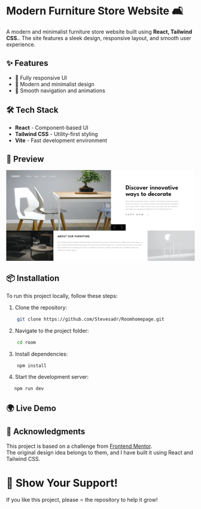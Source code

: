 # Modern Furniture Store Website 🛋️

A modern and minimalist furniture store website built using **React, Tailwind CSS.**. The site features a sleek design, responsive layout, and smooth user experience.

## ✨ Features

- 🦾 Fully responsive UI
- 🧵 Modern and minimalist design
- 🍂 Smooth navigation and animations

## 🛠 Tech Stack

- **React** - Component-based UI
- **Tailwind CSS** - Utility-first styling
- **Vite** - Fast development environment

## 📸 Preview

![App Screenshot](./public/ScreenshotsRoom.png)

## 📦 Installation

To run this project locally, follow these steps:

1. Clone the repository:

```sh
    git clone https://github.com/Stevesadr/Roomhomepage.git
```

2. Navigate to the project folder:

```sh
    cd room
```

3. Install dependencies:

```sh
    npm install
```

4. Start the development server:

```sh
   npm run dev
```

## 🌍 Live Demo

## 🙌 Acknowledgments

This project is based on a challenge from [Frontend Mentor](https://www.frontendmentor.io/).  
The original design idea belongs to them, and I have built it using React and Tailwind CSS.

# 🌟 Show Your Support!

If you like this project, please ⭐️ the repository to help it grow!

